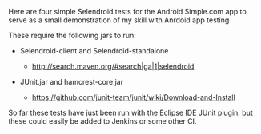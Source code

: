 Here are four simple Selendroid tests for the Android Simple.com app to serve as a small demonstration of my skill with Anrdoid app testing


These require the following jars to run:

- Selendroid-client and Selendroid-standalone
	- http://search.maven.org/#search|ga|1|selendroid

- JUnit.jar and hamcrest-core.jar
	- https://github.com/junit-team/junit/wiki/Download-and-Install


So far these tests have just been run with the Eclipse IDE JUnit plugin, but these could easily be added to Jenkins or some other CI.
